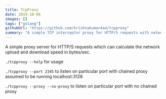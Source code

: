 ```yaml
---
title: TcpProxy
date: 2019-10-06
images: []
tags: ["golang"]
githubUrl: "https://github.com/krishnakumar4a4/tcpproxy"
summary: "A simple TCP interceptor proxy for HTTP/S requests with network speed caclulator"
---
```

A simple proxy server for HTTP/S requests which can calculate the network upload and download speed in bytes/sec.

```./tcpproxy --help``` for usage

```./tcpproxy --port 2345``` to listen on particular port with chained proxy assumed to be running localhost:3128

```./tcpproxy --proxy --no-proxy``` to listen on particular port with no chained proxy